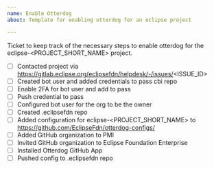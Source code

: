 ```yaml
---
name: Enable Otterdog
about: Template for enabling otterdog for an eclipse project

---
```


Ticket to keep track of the necessary steps to enable otterdog for the eclipse-<PROJECT_SHORT_NAME> project.

- [ ] Contacted project via https://gitlab.eclipse.org/eclipsefdn/helpdesk/-/issues/<ISSUE_ID>
- [ ] Created bot user and added credentials to pass cbi repo
- [ ] Enable 2FA for bot user and add to pass
- [ ] Push credential to pass
- [ ] Configured bot user for the org to be the owner
- [ ] Created .eclipsefdn repo
- [ ] Added configuration for eclipse-<PROJECT_SHORT_NAME> to https://github.com/EclipseFdn/otterdog-configs/
- [ ] Added GitHub organization to PMI
- [ ] Invited GitHub organization to Eclipse Foundation Enterprise
- [ ] Installed Otterdog GitHub App
- [ ] Pushed config to .eclipsefdn repo
